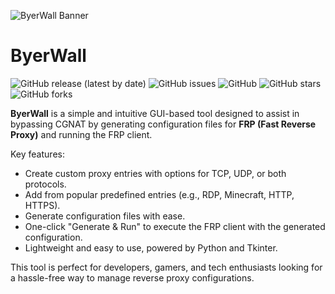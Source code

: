 ![ByerWall Banner](https://i.imgur.com/dksZAIj.png)

# ByerWall

![GitHub release (latest by date)](https://img.shields.io/github/v/release/nebulaone-org/byerwall?label=Latest%20Release)
![GitHub issues](https://img.shields.io/github/issues/nebulaone-org/byerwall?label=Issues)
![GitHub](https://img.shields.io/github/license/nebulaone-org/byerwall?label=License)
![GitHub stars](https://img.shields.io/github/stars/nebulaone-org/byerwall?label=Stars)
![GitHub forks](https://img.shields.io/github/forks/nebulaone-org/byerwall?label=Forks)

**ByerWall** is a simple and intuitive GUI-based tool designed to assist in bypassing CGNAT by generating configuration files for **FRP (Fast Reverse Proxy)** and running the FRP client.

Key features:
- Create custom proxy entries with options for TCP, UDP, or both protocols.
- Add from popular predefined entries (e.g., RDP, Minecraft, HTTP, HTTPS).
- Generate configuration files with ease.
- One-click "Generate & Run" to execute the FRP client with the generated configuration.
- Lightweight and easy to use, powered by Python and Tkinter.

This tool is perfect for developers, gamers, and tech enthusiasts looking for a hassle-free way to manage reverse proxy configurations.
